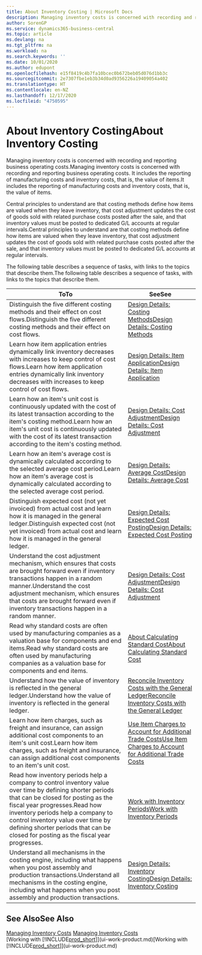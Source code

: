 ```yaml
---
title: About Inventory Costing | Microsoft Docs
description: Managing inventory costs is concerned with recording and reporting business operating costs. It includes the reporting of manufacturing costs and inventory costs, that is, the value of items.
author: SorenGP
ms.service: dynamics365-business-central
ms.topic: article
ms.devlang: na
ms.tgt_pltfrm: na
ms.workload: na
ms.search.keywords: ''
ms.date: 10/01/2020
ms.author: edupont
ms.openlocfilehash: e15f8419c4b7fa10bcec0b672beb05d076d1bb3c
ms.sourcegitcommit: 2e7307fbe1eb3b34d0ad9356226a19409054a402
ms.translationtype: HT
ms.contentlocale: en-NZ
ms.lasthandoff: 12/17/2020
ms.locfileid: "4750595"
---
```

# <a name="about-inventory-costing"></a><span data-ttu-id="13bec-104">About Inventory Costing</span><span class="sxs-lookup"><span data-stu-id="13bec-104">About Inventory Costing</span></span>
<span data-ttu-id="13bec-105">Managing inventory costs is concerned with recording and reporting business operating costs.</span><span class="sxs-lookup"><span data-stu-id="13bec-105">Managing inventory costs is concerned with recording and reporting business operating costs.</span></span> <span data-ttu-id="13bec-106">It includes the reporting of manufacturing costs and inventory costs, that is, the value of items.</span><span class="sxs-lookup"><span data-stu-id="13bec-106">It includes the reporting of manufacturing costs and inventory costs, that is, the value of items.</span></span>  

 <span data-ttu-id="13bec-107">Central principles to understand are that costing methods define how items are valued when they leave inventory, that cost adjustment updates the cost of goods sold with related purchase costs posted after the sale, and that inventory values must be posted to dedicated G/L accounts at regular intervals.</span><span class="sxs-lookup"><span data-stu-id="13bec-107">Central principles to understand are that costing methods define how items are valued when they leave inventory, that cost adjustment updates the cost of goods sold with related purchase costs posted after the sale, and that inventory values must be posted to dedicated G/L accounts at regular intervals.</span></span>  

 <span data-ttu-id="13bec-108">The following table describes a sequence of tasks, with links to the topics that describe them.</span><span class="sxs-lookup"><span data-stu-id="13bec-108">The following table describes a sequence of tasks, with links to the topics that describe them.</span></span>   

|<span data-ttu-id="13bec-109">**To**</span><span class="sxs-lookup"><span data-stu-id="13bec-109">**To**</span></span>|<span data-ttu-id="13bec-110">**See**</span><span class="sxs-lookup"><span data-stu-id="13bec-110">**See**</span></span>|  
|------------|-------------|  
|<span data-ttu-id="13bec-111">Distinguish the five different costing methods and their effect on cost flows.</span><span class="sxs-lookup"><span data-stu-id="13bec-111">Distinguish the five different costing methods and their effect on cost flows.</span></span>|[<span data-ttu-id="13bec-112">Design Details: Costing Methods</span><span class="sxs-lookup"><span data-stu-id="13bec-112">Design Details: Costing Methods</span></span>](design-details-costing-methods.md)|  
|<span data-ttu-id="13bec-113">Learn how item application entries dynamically link inventory decreases with increases to keep control of cost flows.</span><span class="sxs-lookup"><span data-stu-id="13bec-113">Learn how item application entries dynamically link inventory decreases with increases to keep control of cost flows.</span></span>|[<span data-ttu-id="13bec-114">Design Details: Item Application</span><span class="sxs-lookup"><span data-stu-id="13bec-114">Design Details: Item Application</span></span>](design-details-item-application.md)|  
|<span data-ttu-id="13bec-115">Learn how an item's unit cost is continuously updated with the cost of its latest transaction according to the item's costing method.</span><span class="sxs-lookup"><span data-stu-id="13bec-115">Learn how an item's unit cost is continuously updated with the cost of its latest transaction according to the item's costing method.</span></span>|[<span data-ttu-id="13bec-116">Design Details: Cost Adjustment</span><span class="sxs-lookup"><span data-stu-id="13bec-116">Design Details: Cost Adjustment</span></span>](design-details-cost-adjustment.md)|  
|<span data-ttu-id="13bec-117">Learn how an item's average cost is dynamically calculated according to the selected average cost period.</span><span class="sxs-lookup"><span data-stu-id="13bec-117">Learn how an item's average cost is dynamically calculated according to the selected average cost period.</span></span>|[<span data-ttu-id="13bec-118">Design Details: Average Cost</span><span class="sxs-lookup"><span data-stu-id="13bec-118">Design Details: Average Cost</span></span>](design-details-average-cost.md)|  
|<span data-ttu-id="13bec-119">Distinguish expected cost (not yet invoiced) from actual cost and learn how it is managed in the general ledger.</span><span class="sxs-lookup"><span data-stu-id="13bec-119">Distinguish expected cost (not yet invoiced) from actual cost and learn how it is managed in the general ledger.</span></span>|[<span data-ttu-id="13bec-120">Design Details: Expected Cost Posting</span><span class="sxs-lookup"><span data-stu-id="13bec-120">Design Details: Expected Cost Posting</span></span>](design-details-expected-cost-posting.md)|  
|<span data-ttu-id="13bec-121">Understand the cost adjustment mechanism, which ensures that costs are brought forward even if inventory transactions happen in a random manner.</span><span class="sxs-lookup"><span data-stu-id="13bec-121">Understand the cost adjustment mechanism, which ensures that costs are brought forward even if inventory transactions happen in a random manner.</span></span>|[<span data-ttu-id="13bec-122">Design Details: Cost Adjustment</span><span class="sxs-lookup"><span data-stu-id="13bec-122">Design Details: Cost Adjustment</span></span>](design-details-cost-adjustment.md)|  
|<span data-ttu-id="13bec-123">Read why standard costs are often used by manufacturing companies as a valuation base for components and end items.</span><span class="sxs-lookup"><span data-stu-id="13bec-123">Read why standard costs are often used by manufacturing companies as a valuation base for components and end items.</span></span>|[<span data-ttu-id="13bec-124">About Calculating Standard Cost</span><span class="sxs-lookup"><span data-stu-id="13bec-124">About Calculating Standard Cost</span></span>](finance-about-calculating-standard-cost.md)|  
|<span data-ttu-id="13bec-125">Understand how the value of inventory is reflected in the general ledger.</span><span class="sxs-lookup"><span data-stu-id="13bec-125">Understand how the value of inventory is reflected in the general ledger.</span></span>|[<span data-ttu-id="13bec-126">Reconcile Inventory Costs with the General Ledger</span><span class="sxs-lookup"><span data-stu-id="13bec-126">Reconcile Inventory Costs with the General Ledger</span></span>](finance-how-to-post-inventory-costs-to-the-general-ledger.md)|  
|<span data-ttu-id="13bec-127">Learn how item charges, such as freight and insurance, can assign additional cost components to an item's unit cost.</span><span class="sxs-lookup"><span data-stu-id="13bec-127">Learn how item charges, such as freight and insurance, can assign additional cost components to an item's unit cost.</span></span>|[<span data-ttu-id="13bec-128">Use Item Charges to Account for Additional Trade Costs</span><span class="sxs-lookup"><span data-stu-id="13bec-128">Use Item Charges to Account for Additional Trade Costs</span></span>](payables-how-assign-item-charges.md)|  
|<span data-ttu-id="13bec-129">Read how inventory periods help a company to control inventory value over time by defining shorter periods that can be closed for posting as the fiscal year progresses.</span><span class="sxs-lookup"><span data-stu-id="13bec-129">Read how inventory periods help a company to control inventory value over time by defining shorter periods that can be closed for posting as the fiscal year progresses.</span></span>|[<span data-ttu-id="13bec-130">Work with Inventory Periods</span><span class="sxs-lookup"><span data-stu-id="13bec-130">Work with Inventory Periods</span></span>](finance-how-to-work-with-inventory-periods.md)|  
|<span data-ttu-id="13bec-131">Understand all mechanisms in the costing engine, including what happens when you post assembly and production transactions.</span><span class="sxs-lookup"><span data-stu-id="13bec-131">Understand all mechanisms in the costing engine, including what happens when you post assembly and production transactions.</span></span>|[<span data-ttu-id="13bec-132">Design Details: Inventory Costing</span><span class="sxs-lookup"><span data-stu-id="13bec-132">Design Details: Inventory Costing</span></span>](design-details-inventory-costing.md)|  

## <a name="see-also"></a><span data-ttu-id="13bec-133">See Also</span><span class="sxs-lookup"><span data-stu-id="13bec-133">See Also</span></span>
<span data-ttu-id="13bec-134">[Managing Inventory Costs](finance-manage-inventory-costs.md)  </span><span class="sxs-lookup"><span data-stu-id="13bec-134">[Managing Inventory Costs](finance-manage-inventory-costs.md)  </span></span>  
<span data-ttu-id="13bec-135">[Working with [!INCLUDE[prod_short](includes/prod_short.md)]](ui-work-product.md)</span><span class="sxs-lookup"><span data-stu-id="13bec-135">[Working with [!INCLUDE[prod_short](includes/prod_short.md)]](ui-work-product.md)</span></span>
